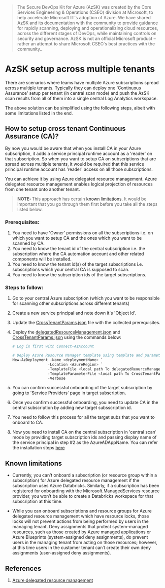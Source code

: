 
> The Secure DevOps Kit for Azure (AzSK) was created by the Core Services Engineering & Operations (CSEO) division at Microsoft, to help accelerate Microsoft IT's adoption of Azure. We have shared AzSK and its documentation with the community to provide guidance for rapidly scanning, deploying and operationalizing cloud resources, across the different stages of DevOps, while maintaining controls on security and governance. 
AzSK is not an official Microsoft product – rather an attempt to share Microsoft CSEO's best practices with the community..

# AzSK setup across multiple tenants

There are scenarios where teams have multiple Azure subscriptions spread across multiple tenants. Typically they can deploy one 'Continuous Assurance' setup per tenant (in central scan mode) and push the AzSK scan results from all of them into a single central Log Analytics workspace. 

The above solution can be simplified using the following steps, albeit with some limitations listed in the end. 

## <b>How to setup cross tenant Continuous Assurance (CA)?</b>

By now you would be aware that when you install CA in your Azure subscription, it adds a service principal runtime account as a 'reader' on that subscription. So when you want to setup CA on subscriptions that are spread across multiple tenants, it would be required that this service principal runtime account has 'reader' access on all those subscriptions.

You can achieve it by using Azure delegated resource management. 
Azure delegated resource management enables logical projection of resources from one tenant onto another tenant.

><b>NOTE:</b> This approach has certain [known limitations](ReadMe.md#known-limitations). It would be important that you go through them first before you take all the steps listed below.

### <b>Prerequisites</b>:
1. You need to have 'Owner' permissions on all the subscriptions i.e. on which you want to setup CA and the ones which you want to be scanned by CA.
2. You need to know the tenant id of the central subscription i.e. the subscription where the CA automation account and other related components will be installed.
3. You need to know the tenant id(s) of the target subscriptions i.e. subscriptions which your central CA  is supposed to scan.
4. You need to know the subscription ids of the target subscriptions.

### <b>Steps to follow: </b>
1. Go to your central Azure subscription (which you want to be responsible for scanning other subscriptions across different tenants)
2. Create a new service principal and note down it's 'Object Id'.
3. Update the [CrossTenantParams.json](./CrossTenantParams.json) file with the collected prerequisites. 
4. Deploy the [delegatedResourceManagement.json](./delegatedResourceManagement.json) and [CrossTenantParams.json](./CrossTenantParams.json) using the commands below:

    ```PowerShell
    # Log in first with Connect-AzAccount

    # Deploy Azure Resource Manager template using template and parameter file locally
    New-AzDeployment -Name <deploymentName> `
                    -Location <AzureRegion> `
                    -TemplateFile <local path To delegatedReourceManagement.json> `
                    -TemplateParameterFile <local path To CrossTenantParams.json> `
                    -Verbose

    ```
5. You can confirm successful onboarding of the target subscription by going to 'Service Providers' page in target subscription.
6. Once you confirm successful onboarding, you need to update CA in the central subscription by adding new target subsscription id.
7. You need to follow this process for all the target subs that you want to onboard to CA.
8. Now you need to install CA on the central subscription in 'central scan' mode by providing target subscription ids and passing display name of the service principal in step #2 as the AzureADAppName. You can refer the installation steps [here](../04-Continous-Assurance/Readme.md#continuous-assurance-ca---central-scan-mode)

## <b>Known limitations</b>
* Currently, you can’t onboard a subscription (or resource group within a subscription) for Azure delegated resource management if the subscription uses Azure Databricks. Similarly, if a subscription has been registered for onboarding with the Microsoft.ManagedServices resource provider, you won’t be able to create a Databricks workspace for that subscription at this time.

* While you can onboard subscriptions and resource groups for Azure delegated resource management which have resource locks, those locks will not prevent actions from being performed by users in the managing tenant. Deny assignments that protect system-managed resources, such as those created by Azure managed applications or Azure Blueprints (system-assigned deny assignments), do prevent users in the managing tenant from acting on those resources; however, at this time users in the customer tenant can’t create their own deny assignments (user-assigned deny assignments).


## <b>References</b>
1. [Azure delegated resource management](https://docs.microsoft.com/en-us/azure/lighthouse/concepts/azure-delegated-resource-management)
